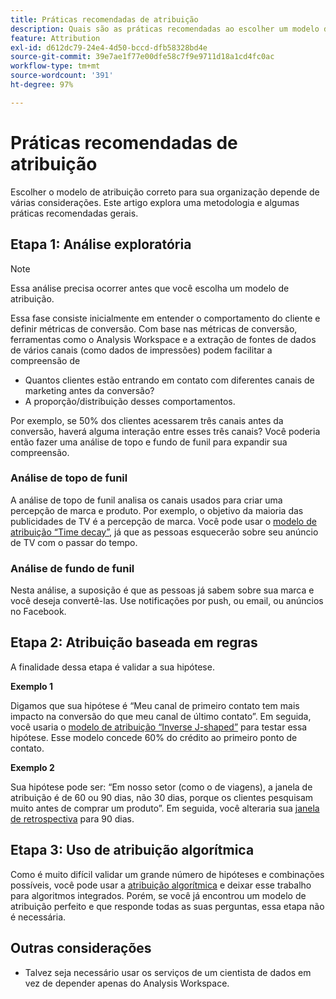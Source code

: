 ```yaml
---
title: Práticas recomendadas de atribuição
description: Quais são as práticas recomendadas ao escolher um modelo de atribuição?
feature: Attribution
exl-id: d612dc79-24e4-4d50-bccd-dfb58328bd4e
source-git-commit: 39e7ae1f77e00dfe58c7f9e9711d18a1cd4fc0ac
workflow-type: tm+mt
source-wordcount: '391'
ht-degree: 97%

---
```


# Práticas recomendadas de atribuição

Escolher o modelo de atribuição correto para sua organização depende de várias considerações. Este artigo explora uma metodologia e algumas práticas recomendadas gerais.

## Etapa 1: Análise exploratória

>[!NOTE]
>Essa análise precisa ocorrer antes que você escolha um modelo de atribuição.

Essa fase consiste inicialmente em entender o comportamento do cliente e definir métricas de conversão. Com base nas métricas de conversão, ferramentas como o Analysis Workspace e a extração de fontes de dados de vários canais (como dados de impressões) podem facilitar a compreensão de

* Quantos clientes estão entrando em contato com diferentes canais de marketing antes da conversão?
* A proporção/distribuição desses comportamentos.

Por exemplo, se 50% dos clientes acessarem três canais antes da conversão, haverá alguma interação entre esses três canais?
Você poderia então fazer uma análise de topo e fundo de funil para expandir sua compreensão.

### Análise de topo de funil

A análise de topo de funil analisa os canais usados para criar uma percepção de marca e produto. Por exemplo, o objetivo da maioria das publicidades de TV é a percepção de marca. Você pode usar o [modelo de atribuição “Time decay”](/help/analysis-workspace/attribution/models.md), já que as pessoas esquecerão sobre seu anúncio de TV com o passar do tempo.

### Análise de fundo de funil

Nesta análise, a suposição é que as pessoas já sabem sobre sua marca e você deseja convertê-las. Use notificações por push, ou email, ou anúncios no Facebook.

## Etapa 2: Atribuição baseada em regras

A finalidade dessa etapa é validar a sua hipótese.

**Exemplo 1**

Digamos que sua hipótese é “Meu canal de primeiro contato tem mais impacto na conversão do que meu canal de último contato”. Em seguida, você usaria o [modelo de atribuição “Inverse J-shaped”](/help/analysis-workspace/attribution/models.md) para testar essa hipótese. Esse modelo concede 60% do crédito ao primeiro ponto de contato.

**Exemplo 2**

Sua hipótese pode ser: “Em nosso setor (como o de viagens), a janela de atribuição é de 60 ou 90 dias, não 30 dias, porque os clientes pesquisam muito antes de comprar um produto”. Em seguida, você alteraria sua [janela de retrospectiva](https://experienceleague.adobe.com/docs/analytics-platform/using/cja-workspace/attribution/models.html#lookback-windows) para 90 dias.

## Etapa 3: Uso de atribuição algorítmica

Como é muito difícil validar um grande número de hipóteses e combinações possíveis, você pode usar a [atribuição algorítmica](/help/analysis-workspace/attribution/algorithmic.md) e deixar esse trabalho para algoritmos integrados. Porém, se você já encontrou um modelo de atribuição perfeito e que responde todas as suas perguntas, essa etapa não é necessária.

## Outras considerações

* Talvez seja necessário usar os serviços de um cientista de dados em vez de depender apenas do Analysis Workspace.
